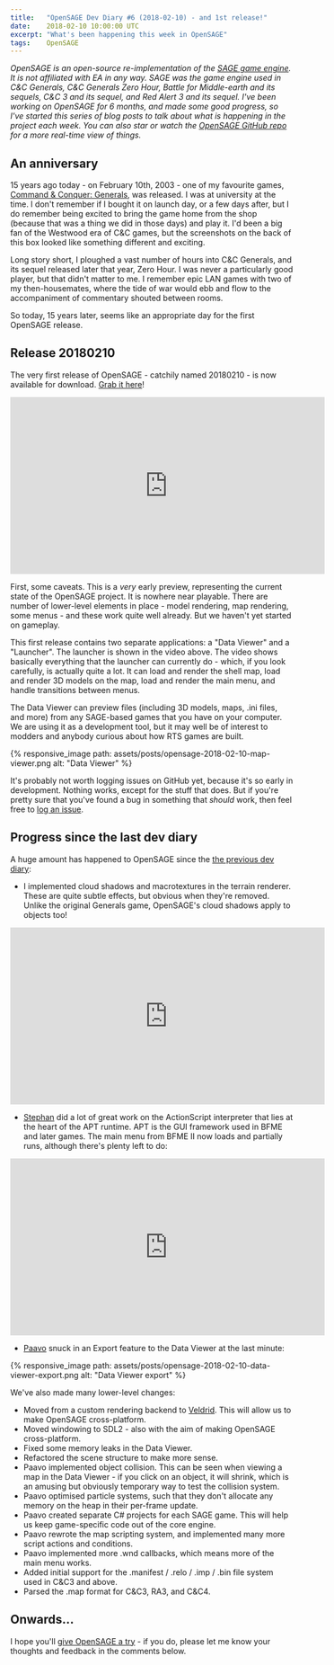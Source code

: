 ```yaml
---
title:   "OpenSAGE Dev Diary #6 (2018-02-10) - and 1st release!"
date:    2018-02-10 10:00:00 UTC
excerpt: "What's been happening this week in OpenSAGE"
tags:    OpenSAGE
---
```


*OpenSAGE is an open-source re-implementation of the [SAGE game engine](https://en.wikipedia.org/wiki/SAGE_(game_engine)). It is not affiliated with EA in any way. SAGE was the game engine used in C&C Generals, C&C Generals Zero Hour, Battle for Middle-earth and its sequels, C&C 3 and its sequel, and Red Alert 3 and its sequel. I've been working on OpenSAGE for 6 months, and made some good progress, so I've started this series of blog posts to talk about what is happening in the project each week. You can also star or watch the [OpenSAGE GitHub repo](https://github.com/OpenSAGE/OpenSAGE) for a more real-time view of things.*

## An anniversary

15 years ago today - on February 10th, 2003 - one of my favourite games, [Command & Conquer: Generals](https://en.wikipedia.org/wiki/Command_%26_Conquer:_Generals), was released. I was at university at the time. I don't remember if I bought it on launch day, or a few days after, but I do remember being excited to bring the game
home from the shop (because that was a thing we did in those days) and play it. I'd been a big fan of the Westwood era of C&C games, but the screenshots on the back
of this box looked like something different and exciting.

Long story short, I ploughed a vast number of hours into C&C Generals, and its sequel released later that year, Zero Hour. I was never a particularly good player,
but that didn't matter to me. I remember epic LAN games with two of my then-housemates, where the tide of war would ebb and flow to the accompaniment of commentary shouted between rooms.

So today, 15 years later, seems like an appropriate day for the first OpenSAGE release.

## Release 20180210

The very first release of OpenSAGE - catchily named 20180210 - is now available for download. [Grab it here](https://github.com/OpenSAGE/OpenSAGE/releases/tag/release-20180210)!

<div class="video-responsive">
    <iframe width="560" height="315" src="https://www.youtube.com/embed/pFLK_DQXzp0" frameborder="0" gesture="media" allow="encrypted-media" allowfullscreen></iframe>
</div>

First, some caveats. This is a *very* early preview, representing the current state of the OpenSAGE project. It is nowhere near playable. There are number of lower-level elements in place - model rendering, map rendering, some menus - and these work quite well already. But we haven't yet started on gameplay.

This first release contains two separate applications: a "Data Viewer" and a "Launcher". The launcher is shown in the video above. The video shows basically everything that the launcher can currently do - which, if you look carefully, is actually quite a lot. It can load and render the shell map, load and render 3D models on the map, load and render the main menu, and handle transitions between menus.

The Data Viewer can preview files (including 3D models, maps, .ini files, and more) from any SAGE-based games that you have on your computer. We are using it as a development tool, but it may well be of interest to modders and anybody curious about how RTS games are built.

{% responsive_image path: assets/posts/opensage-2018-02-10-map-viewer.png alt: "Data Viewer" %}

It's probably not worth logging issues on GitHub yet, because it's so early in development. Nothing works, except for the stuff that does. But if you're pretty sure that you've found a bug in something that *should* work, then feel free to [log an issue](https://github.com/OpenSAGE/OpenSAGE/issues).

## Progress since the last dev diary

A huge amount has happened to OpenSAGE since the [the previous dev diary](/blog/archive/2018/01/07/opensage-dev-diary-5):

* I implemented cloud shadows and macrotextures in the terrain renderer. These are quite subtle effects, but obvious when they're removed. Unlike the original Generals game, OpenSAGE's cloud shadows apply to objects too!

<div class="video-responsive">
    <iframe width="560" height="315" src="https://www.youtube.com/embed/_QM3T_zU66E" frameborder="0" gesture="media" allow="encrypted-media" allowfullscreen></iframe>
</div>

* [Stephan](https://github.com/feliwir) did a lot of great work on the ActionScript interpreter that lies at the heart of the APT runtime. APT is the GUI framework used in BFME and later games. The main menu from BFME II now loads and partially runs, although there's plenty left to do:

<div class="video-responsive">
    <iframe width="560" height="315" src="https://www.youtube.com/embed/Lo1iqrUP6GQ" frameborder="0" gesture="media" allow="encrypted-media" allowfullscreen></iframe>
</div>

* [Paavo](https://github.com/paavohuhtala) snuck in an Export feature to the Data Viewer at the last minute:

{% responsive_image path: assets/posts/opensage-2018-02-10-data-viewer-export.png alt: "Data Viewer export" %}

We've also made many lower-level changes:

* Moved from a custom rendering backend to [Veldrid](https://github.com/mellinoe/veldrid). This will allow us to make OpenSAGE cross-platform.
* Moved windowing to SDL2 - also with the aim of making OpenSAGE cross-platform.
* Fixed some memory leaks in the Data Viewer.
* Refactored the scene structure to make more sense.
* Paavo implemented object collision. This can be seen when viewing a map in the Data Viewer - if you click on an object, it will shrink, which is an amusing but obviously temporary way to test the collision system.
* Paavo optimised particle systems, such that they don't allocate any memory on the heap in their per-frame update.
* Paavo created separate C# projects for each SAGE game. This will help us keep game-specific code out of the core engine.
* Paavo rewrote the map scripting system, and implemented many more script actions and conditions.
* Paavo implemented more .wnd callbacks, which means more of the main menu works.
* Added initial support for the .manifest / .relo / .imp / .bin file system used in C&C3 and above.
* Parsed the .map format for C&C3, RA3, and C&C4.

## Onwards...

I hope you'll [give OpenSAGE a try](https://github.com/OpenSAGE/OpenSAGE/releases/tag/release-20180210) - if you do, please let me know your thoughts and feedback in the comments below.
